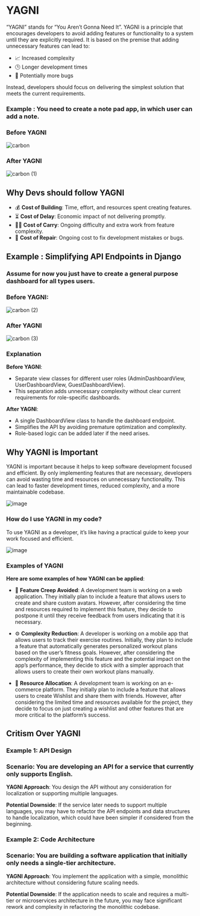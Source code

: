 # YAGNI 

“YAGNI” stands for “You Aren’t Gonna Need It”. YAGNI is a principle that encourages developers to avoid adding features or functionality to a system until they are explicitly required. It is based on the premise that adding unnecessary features can lead to:

- 📈 Increased complexity
- 🕒 Longer development times
- 🐞 Potentially more bugs 

Instead, developers should focus on delivering the simplest solution that meets the current requirements.


### Example : You need to create a note pad app, in which user can add a note.
###  Before YAGNI
 ![carbon](https://github.com/HarisChandio/YAGNI/assets/86180280/f3b9e417-8790-4fc8-bb8e-0ee415f5116b)


### After YAGNI
![carbon (1)](https://github.com/HarisChandio/YAGNI/assets/86180280/de0de850-1c8b-4c16-bf5f-e72ae3331f33)




## Why Devs should follow YAGNI

- 💰 **Cost of Building**: Time, effort, and resources spent creating features.
- ⏳ **Cost of Delay**: Economic impact of not delivering promptly.
- 🏋️‍♂️ **Cost of Carry**: Ongoing difficulty and extra work from feature complexity.
- 🔧 **Cost of Repair**: Ongoing cost to fix development mistakes or bugs.

## Example : Simplifying API Endpoints in Django
### Assume for now you just have to create a general purpose dashboard for all types users.
### Before YAGNI:
![carbon (2)](https://github.com/HarisChandio/YAGNI/assets/86180280/97abb3b1-0a70-40d2-8393-3ed85c8e03d6)


### After YAGNI

![carbon (3)](https://github.com/HarisChandio/YAGNI/assets/86180280/c039975e-2870-4692-8c3f-061665bab229)



### Explanation
**Before YAGNI**:

- Separate view classes for different user roles (AdminDashboardView, UserDashboardView, GuestDashboardView).
- This separation adds unnecessary complexity without clear current requirements for role-specific dashboards.

**After YAGNI**:

- A single DashboardView class to handle the dashboard endpoint.
- Simplifies the API by avoiding premature optimization and complexity.
- Role-based logic can be added later if the need arises.



## Why YAGNI is Important

YAGNI is important because it helps to keep software development focused and efficient. By only implementing features that are necessary, developers can avoid wasting time and resources on unnecessary functionality. This can lead to faster development times, reduced complexity, and a more maintainable codebase.

![image](https://github.com/HarisChandio/YAGNI/assets/86180280/08df63ce-e6df-4cc3-9555-fcb555e74c9c)

### How do I use YAGNI in my code?

To use YAGNI as a developer, it’s like having a practical guide to keep your work focused and efficient.

![image](https://github.com/HarisChandio/YAGNI/assets/86180280/eb3daaec-5e04-4731-9077-8dc4bcf85a1e)

### Examples of YAGNI

**Here are some examples of how YAGNI can be applied**:

- 🛑 **Feature Creep Avoided**: A development team is working on a web application. They initially plan to include a feature that allows users to create and share custom avatars. However, after considering the time and resources required to implement this feature, they decide to postpone it until they receive feedback from users indicating that it is necessary.

- ⚙️ **Complexity Reduction**: A developer is working on a mobile app that allows users to track their exercise routines. Initially, they plan to include a feature that automatically generates personalized workout plans based on the user’s fitness goals. However, after considering the complexity of implementing this feature and the potential impact on the app’s performance, they decide to stick with a simpler approach that allows users to create their own workout plans manually.

- 💼 **Resource Allocation**: A development team is working on an e-commerce platform. They initially plan to include a feature that allows users to create Wishlist and share them with friends. However, after considering the limited time and resources available for the project, they decide to focus on just creating a wishlist and other features that are more critical to the platform’s success.


## Critism Over YAGNI

### Example 1: API Design
### Scenario: You are developing an API for a service that currently only supports English.

**YAGNI Approach**: You design the API without any consideration for localization or supporting multiple languages.

**Potential Downside**: If the service later needs to support multiple languages, you may have to refactor the API endpoints and data structures to handle localization, which could have been simpler if considered from the beginning.

### Example 2: Code Architecture
### Scenario: You are building a software application that initially only needs a single-tier architecture.

**YAGNI Approach**: You implement the application with a simple, monolithic architecture without considering future scaling needs.

**Potential Downside**: If the application needs to scale and requires a multi-tier or microservices architecture in the future, you may face significant rework and complexity in refactoring the monolithic codebase.

